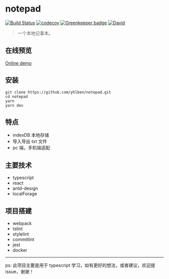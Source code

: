 # notepad

[![Build Status](https://www.travis-ci.org/yhlben/notepad.svg?branch=master)](https://www.travis-ci.org/yhlben/notepad)
[![codecov](https://codecov.io/gh/yhlben/notepad/branch/master/graph/badge.svg)](https://codecov.io/gh/yhlben/notepad) [![Greenkeeper badge](https://badges.greenkeeper.io/yhlben/notepad.svg)](https://greenkeeper.io/)
[![David](https://img.shields.io/david/yhlben/notepad.svg)](https://david-dm.org/yhlben/notepad)

> 一个本地记事本。

## 在线预览

[Online demo](http://47.107.177.146:8083)

## 安装

```shell
git clone https://github.com/yhlben/notepad.git
cd notepad
yarn
yarn dev
```

## 特点

- indexDB 本地存储
- 导入导出 txt 文件
- pc 端，手机端适配

## 主要技术

- typescript
- react
- antd-design
- localForage

## 项目搭建

- webpack
- tslint
- stylelint
- commitlint
- jest
- docker

---

ps: 此项目主要是用于 typescript 学习，如有更好的想法，或者建议，欢迎提 issue，谢谢！
